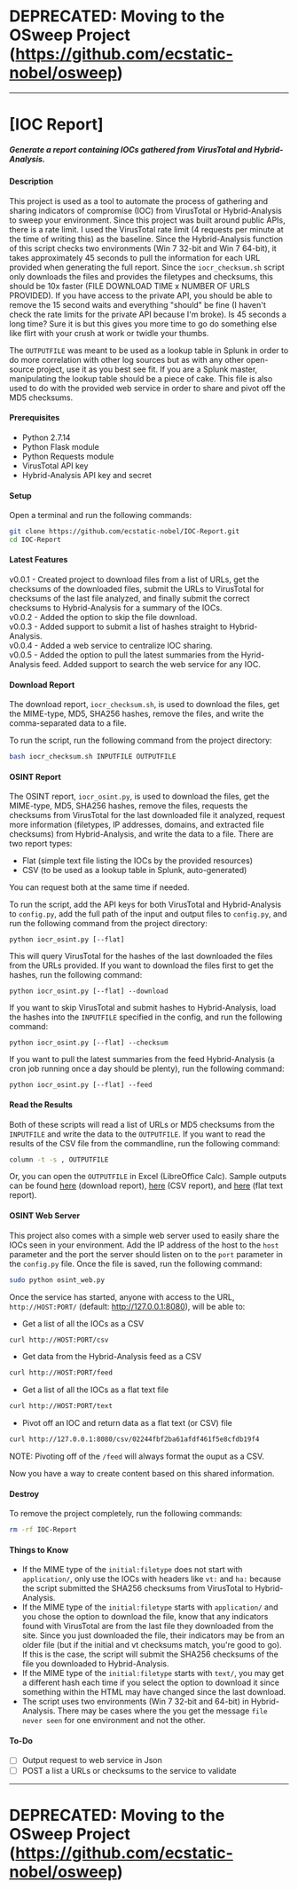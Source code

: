# DEPRECATED: Moving to the OSweep Project (https://github.com/ecstatic-nobel/osweep)  
---

# [IOC Report]  
##### Generate a report containing IOCs gathered from VirusTotal and Hybrid-Analysis.  

#### Description  
This project is used as a tool to automate the process of gathering and sharing indicators of compromise (IOC) from VirusTotal or Hybrid-Analysis to sweep your environment. Since this project was built around public APIs, there is a rate limit. I used the VirusTotal rate limit (4 requests per minute at the time of writing this) as the baseline. Since the Hybrid-Analysis function of this script checks two environments (Win 7 32-bit and Win 7 64-bit), it takes approximately 45 seconds to pull the information for each URL provided when generating the full report. Since the `iocr_checksum.sh` script only downloads the files and provides the filetypes and checksums, this should be 10x faster (FILE DOWNLOAD TIME x NUMBER OF URLS PROVIDED). If you have access to the private API, you should be able to remove the 15 second waits and everything "should" be fine (I haven't check the rate limits for the private API because I'm broke). Is 45 seconds a long time? Sure it is but this gives you more time to go do something else like flirt with your crush at work or twidle your thumbs.  

The `OUTPUTFILE` was meant to be used as a lookup table in Splunk in order to do more correlation with other log sources but as with any other open-source project, use it as you best see fit. If you are a Splunk master, manipulating the lookup table should be a piece of cake. This file is also used to do with the provided web service in order to share and pivot off the MD5 checksums.  


#### Prerequisites  
- Python 2.7.14  
- Python Flask module  
- Python Requests module  
- VirusTotal API key  
- Hybrid-Analysis API key and secret  

#### Setup  
Open a terminal and run the following commands:  
```bash
git clone https://github.com/ecstatic-nobel/IOC-Report.git
cd IOC-Report
```

#### Latest Features  
v0.0.1 - Created project to download files from a list of URLs, get the checksums of the downloaded files, submit the URLs to VirusTotal for checksums of the last file analyzed, and finally submit the correct checksums to Hybrid-Analysis for a summary of the IOCs.  
v0.0.2 - Added the option to skip the file download.  
v0.0.3 - Added support to submit a list of hashes straight to Hybrid-Analysis.  
v0.0.4 - Added a web service to centralize IOC sharing.  
v0.0.5 - Added the option to pull the latest summaries from the Hyrid-Analysis feed. Added support to search the web service for any IOC.  

#### Download Report  
The download report, `iocr_checksum.sh`, is used to download the files, get the MIME-type, MD5, SHA256 hashes, remove the files, and write the comma-separated data to a file.  

To run the script, run the following command from the project directory:  
```bash
bash iocr_checksum.sh INPUTFILE OUTPUTFILE
```

#### OSINT Report  
The OSINT report, `iocr_osint.py`, is used to download the files, get the MIME-type, MD5, SHA256 hashes, remove the files, requests the checksums from VirusTotal for the last downloaded file it analyzed, request more information (filetypes, IP addresses, domains, and extracted file checksums) from Hybrid-Analysis, and write the data to a file. There are two report types:  
- Flat (simple text file listing the IOCs by the provided resources)  
- CSV (to be used as a lookup table in Splunk, auto-generated)  

You can request both at the same time if needed.  

To run the script, add the API keys for both VirusTotal and Hybrid-Analysis to `config.py`, add the full path of the input and output files to `config.py`, and run the following command from the project directory:  
```
python iocr_osint.py [--flat]
```

This will query VirusTotal for the hashes of the last downloaded the files from the URLs provided. If you want to download the files first to get the hashes, run the following command:  
```
python iocr_osint.py [--flat] --download
```

If you want to skip VirusTotal and submit hashes to Hybrid-Analysis, load the hashes into the `INPUTFILE` specified in the config, and run the following command:  
```
python iocr_osint.py [--flat] --checksum
```

If you want to pull the latest summaries from the feed Hybrid-Analysis (a cron job running once a day should be plenty), run the following command:  
```
python iocr_osint.py [--flat] --feed
```

#### Read the Results  
Both of these scripts will read a list of URLs or MD5 checksums from the `INPUTFILE` and write the data to the `OUTPUTFILE`. If you want to read the results of the CSV file from the commandline, run the following command:  
```bash
column -t -s , OUTPUTFILE
```

Or, you can open the `OUTPUTFILE` in Excel (LibreOffice Calc). Sample outputs can be found [here](https://github.com/ecstatic-nobel/IOC-Report/blob/master/sample_checksum_report.csv) (download report), [here](https://github.com/ecstatic-nobel/IOC-Report/blob/master/sample_osint_report.csv) (CSV report), and [here](https://github.com/ecstatic-nobel/IOC-Report/blob/master/sample_osint_report.txt) (flat text report).  

#### OSINT Web Server  
This project also comes with a simple web server used to easily share the IOCs seen in your environment. Add the IP address of the host to the `host` parameter and the port the server should listen on to the `port` parameter in the `config.py` file. Once the file is saved, run the following command:  
```bash
sudo python osint_web.py
```

Once the service has started, anyone with access to the URL, `http://HOST:PORT/` (default: http://127.0.0.1:8080), will be able to:  
- Get a list of all the IOCs as a CSV  
```bash
curl http://HOST:PORT/csv
```

- Get data from the Hybrid-Analysis feed as a CSV  
```bash
curl http://HOST:PORT/feed
```

- Get a list of all the IOCs as a flat text file  
```bash
curl http://HOST:PORT/text
```

- Pivot off an IOC and return data as a flat text (or CSV) file  
```bash
curl http://127.0.0.1:8080/csv/02244fbf2ba61afdf461f5e8cfdb19f4
```

NOTE: Pivoting off of the `/feed` will always format the ouput as a CSV.  

Now you have a way to create content based on this shared information.  

#### Destroy
To remove the project completely,  run the following commands:  
```bash
rm -rf IOC-Report
```  

#### Things to Know  
- If the MIME type of the `initial:filetype` does not start with `application/`, only use the IOCs with headers like `vt:` and `ha:` because the script submitted the SHA256 checksums from VirusTotal to Hybrid-Analysis.  
- If the MIME type of the `initial:filetype` starts with `application/` and you chose the option to download the file, know that any indicators found with VirusTotal are from the last file they downloaded from the site. Since you just downloaded the file, their indicators may be from an older file (but if the initial and vt checksums match, you're good to go). If this is the case, the script will submit the SHA256 checksums of the file you downloaded to Hybrid-Analysis.  
- If the MIME type of the `initial:filetype` starts with `text/`, you may get a different hash each time if you select the option to download it since something within the HTML may have changed since the last download.  
- The script uses two environments (Win 7 32-bit and 64-bit) in Hybrid-Analysis. There may be cases where the you get the message `file never seen` for one environment and not the other.  

#### To-Do  
- [ ] Output request to web service in Json  
- [ ] POST a list a URLs or checksums to the service to validate  

---
# DEPRECATED: Moving to the OSweep Project (https://github.com/ecstatic-nobel/osweep)  
